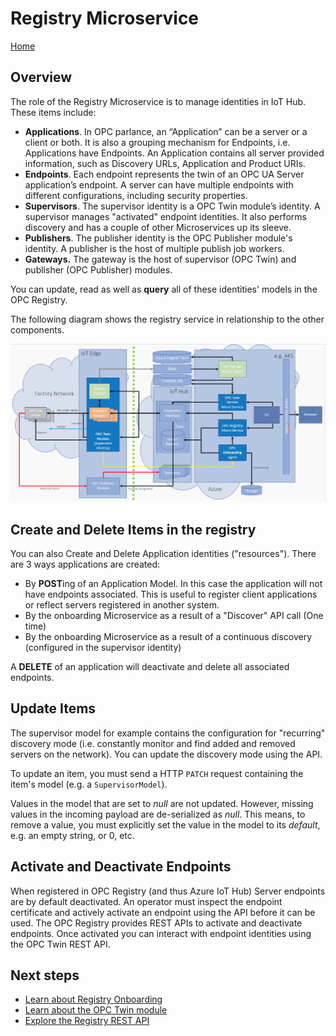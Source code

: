 # Registry Microservice

[Home](readme.md)

## Overview

The role of the Registry Microservice is to manage identities in IoT Hub.  These items include:

* **Applications**. In OPC parlance, an “Application” can be a server or a client or both.  It is also a grouping mechanism for Endpoints, i.e. Applications have Endpoints.  An Application contains all server provided information, such as Discovery URLs, Application and Product URIs.
* **Endpoints**.  Each endpoint represents the twin of an OPC UA Server application’s endpoint.  A server can have multiple endpoints with different configurations, including security properties.
* **Supervisors**.  The supervisor identity is a OPC Twin module’s identity.  A supervisor manages "activated" endpoint identities.  It also performs discovery and has a couple of other Microservices up its sleeve.  
* **Publishers**.  The publisher identity is the OPC Publisher module's identity.  A publisher is the host of multiple publish job workers.
* **Gateways.**  The gateway is the host of supervisor (OPC Twin) and publisher (OPC Publisher) modules.

You can update, read as well as **query** all of these identities' models in the OPC Registry.  

The following diagram shows the registry service in relationship to the other components.

![architecture](../media/architecture.PNG)

## Create and Delete Items in the registry

You can also Create and Delete Application identities ("resources").  There are 3 ways applications are created:

* By **POST**ing of an Application Model.  In this case the application will not have endpoints associated.  This is useful to register client applications or reflect servers registered in another system.
* By the onboarding Microservice as a result of a "Discover" API call (One time)
* By the onboarding Microservice as a result of a continuous discovery (configured in the supervisor identity)

A **DELETE** of an application will deactivate and delete all associated endpoints.  

## Update Items

The supervisor model for example contains the configuration for "recurring" discovery mode (i.e. constantly monitor and find added and removed servers on the network).  You can update the discovery mode using the API.

To update an item, you must send a HTTP `PATCH` request containing the item's model (e.g. a `SupervisorModel`).  

Values in the model that are set to *null* are not updated.  However, missing values in the incoming payload are de-serialized as *null*.  This means, to remove a value, you must explicitly set the value in the model to its *default*, e.g. an empty string, or 0, etc.

## Activate and Deactivate Endpoints

When registered in OPC Registry (and thus Azure IoT Hub) Server endpoints are by default deactivated.  An operator must  inspect the endpoint certificate and actively activate an endpoint using the API before it can be used.  The OPC Registry provides REST APIs to activate and deactivate endpoints.  Once activated you can interact with endpoint identities using the OPC Twin REST API.  

## Next steps

* [Learn about Registry Onboarding](onboarding.md)
* [Learn about the OPC Twin module](../modules/twin.md)
* [Explore the Registry REST API](../api/registry/readme.md)
